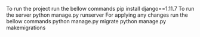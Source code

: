 To run the project run the bellow commands
pip install django==1.11.7
To run the server python manage.py runserver
For applying any changes run the bellow commands
python manage.py migrate
python manage.py makemigrations

